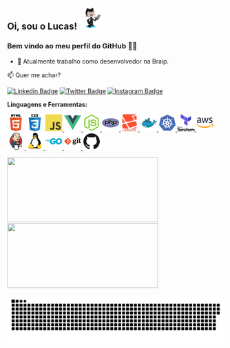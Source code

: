 ## Oi, sou o Lucas! <img src="./image/octocat-lucas.png" alt="Oi, sou o Lucas !" width="55" height="55">

### Bem vindo ao meu perfil do GitHub 🖖🏼

- 🔭 Atualmente trabalho como desenvolvedor na Braip.

📫 Quer me achar?

[![Linkedin Badge](https://img.shields.io/badge/-LinkedIn-blue?style=flat-square&logo=Linkedin&logoColor=white&link=https://www.linkedin.com/in/rafael-ferreira-dos-santos-b8499a161/)](https://www.linkedin.com/in/lllluc4s/)
[![Twitter Badge](https://img.shields.io/badge/-Twitter-1ca0f1?style=flat-square&labelColor=1ca0f1&logo=twitter&logoColor=white&link=https://twitter.com/rs12_official)](https://twitter.com/caslur___)
[![Instagram Badge](https://img.shields.io/badge/-Instagram-cc2366?style=flat-square&labelColor=cc2366&logo=instagram&logoColor=white&link=https://www.instagram.com/rafasantos.12/)](https://www.instagram.com/caslur___/)

**Linguagens e Ferramentas:**

<p align="left"> <img src="https://raw.githubusercontent.com/devicons/devicon/master/icons/html5/html5-original-wordmark.svg" alt="html5" width="40" height="40"/> <img src="https://raw.githubusercontent.com/devicons/devicon/master/icons/css3/css3-original-wordmark.svg" alt="css3" width="40" height="40"/> </a> <a href="https://developer.mozilla.org/en-US/docs/Web/JavaScript" target="_blank"> <img src="https://raw.githubusercontent.com/devicons/devicon/master/icons/javascript/javascript-original.svg" alt="javascript" width="40" height="40"/> <img src="https://raw.githubusercontent.com/devicons/devicon/master/icons/vuejs/vuejs-original.svg" alt="html5" width="40" height="40"/> <img src="https://raw.githubusercontent.com/devicons/devicon/master/icons/nodejs/nodejs-original.svg" alt="html5" width="40" height="40"/> <img src="https://raw.githubusercontent.com/devicons/devicon/master/icons/php/php-original.svg" alt="html5" width="40" height="40"/> <img src="https://raw.githubusercontent.com/devicons/devicon/master/icons/laravel/laravel-plain-wordmark.svg" alt="html5" width="40" height="40"/> <img src="https://raw.githubusercontent.com/devicons/devicon/master/icons/docker/docker-original.svg" alt="html5" width="40" height="40"/> <img src="https://raw.githubusercontent.com/devicons/devicon/master/icons/kubernetes/kubernetes-plain.svg" alt="html5" width="40" height="40"/> <img src="https://raw.githubusercontent.com/devicons/devicon/master/icons/terraform/terraform-original-wordmark.svg" alt="html5" width="40" height="40"/> <img src="https://raw.githubusercontent.com/devicons/devicon/master/icons/amazonwebservices/amazonwebservices-original-wordmark.svg" alt="html5" width="40" height="40"/> <img src="https://raw.githubusercontent.com/devicons/devicon/master/icons/jenkins/jenkins-original.svg" alt="html5" width="40" height="40"/> <img src="https://raw.githubusercontent.com/devicons/devicon/master/icons/linux/linux-original.svg" alt="html5" width="40" height="40"/> <img src="https://raw.githubusercontent.com/devicons/devicon/master/icons/go/go-original-wordmark.svg" alt="html5" width="40" height="40"/> <img src="https://raw.githubusercontent.com/devicons/devicon/master/icons/git/git-original-wordmark.svg" alt="html5" width="40" height="40"/> <img src="https://raw.githubusercontent.com/devicons/devicon/master/icons/github/github-original.svg" alt="html5" width="40" height="40"/>
 </p>

<p>
  <img height="150em" width="350px" src="https://github-readme-stats.vercel.app/api/top-langs/?username=lllluc4s&exclude_repo=KNN-Image-Classification&show_icons=true&hide_border=true&layout=compact&langs_count=8&theme=radical"/> <img height="150em" width="350px" src="https://github-readme-stats.vercel.app/api?username=lllluc4s&show_icons=true&hide_border=true&&count_private=true&include_all_commits=true&theme=radical" />
</p>

![Snake animation](https://github.com/Luc4sRodrigues/Luc4sRodrigues/blob/output/github-contribution-grid-snake.svg)
